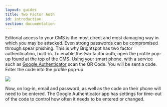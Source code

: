 ```yaml
---
layout: guides
title: Two Factor Auth
id: introduction
section: documentation
---
```


<div markdown="1" class="span12">


Editorial access to your CMS is the most direct and most damaging way in which you may be attacked. Even strong passwords can be compromised through spear phishing. This is why Brightspot has two factor authentication, built-in. To enable the two factor auth, open the profile pop-up found at the top of the CMS. Using your smart phone, with a service such as [Google Authenticator](https://support.google.com/accounts/answer/1066447) scan the QR Code. You will be sent a code. Enter the code into the profile pop-up. 

![](http://docs.brightspot.s3.amazonaws.com/two-factor-auth.png)

Now, on log-in, email and password, as well as the code on their phone will need to be entered. The Google Authenticator app has settings for time-out of the code to control how often it needs to be entered or changed.

</div>
